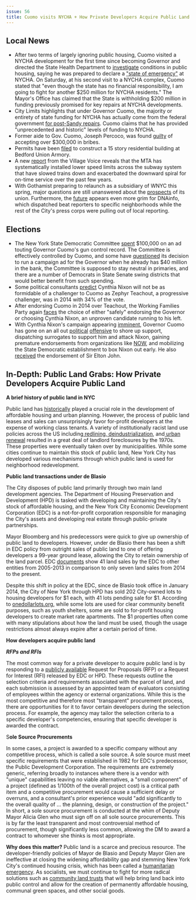 ```yaml
---
issue: 56
title: Cuomo visits NYCHA + How Private Developers Acquire Public Land
---
```

 
## Local News 
-   After two terms of largely ignoring public housing, Cuomo visited a NYCHA development for the first time since becoming Governor and directed the State Health Department to [investigate](http://amsterdamnews.com/news/2018/mar/15/cuomo-visits-nycha/) conditions in public housing, saying he was prepared to declare a ["state of emergency"](https://www.nytimes.com/2018/03/12/nyregion/cuomo-nycha-state-of-emergency.html) at NYCHA. On Saturday, at his second visit to a NYCHA complex, Cuomo stated that "even though the state has no financial responsibility, I am going to fight for another $250 million for NYCHA residents." The Mayor's Office has claimed that the State is withholding $200 million in funding previously promised for key repairs at NYCHA developments.
-   City Limits highlights that under Governor Cuomo, the majority or entirety of state funding for NYCHA has actually come from the federal government [for post-Sandy repairs](https://citylimits.org/2018/03/12/urbanerd-how-much-support-has-the-state-sent-nycha/). Cuomo claims that he has provided "unprecedented and historic" levels of funding to NYCHA.
-   Former aide to Gov. Cuomo, Joseph Percoco, was found [guilty](http://abc7ny.com/politics/former-cuomo-aide-found-guilty-on-3-counts-/3210430/) of accepting over $300,000 in bribes.
-   Permits have been [filed](https://ny.curbed.com/2018/3/14/17119110/crown-heights-bedford-union-armory-rental-construction) to construct a 15 story residential building at Bedford Union Armory.
-   A new [report](https://www.villagevoice.com/2018/03/13/the-trains-are-slower-because-they-slowed-the-trains-down/) from the Village Voice reveals that the MTA has systematically installed lower speed limits across the subway system that have slowed trains down and exacerbated the downward spiral for on-time service over the past few years.
-   With Gothamist preparing to relaunch as a subsidiary of WNYC this spring, major questions are still unanswered about the [prospects](https://cityandstateny.com/articles/policy/labor/gothamist-back-what-about-its-union.html) of its union. Furthermore, the [future](https://splinternews.com/how-the-old-bosses-won-at-the-new-gothamist-1823779372) appears even more grim for DNAinfo, which dispatched beat reporters to specific neighborhoods while the rest of the City's press corps were pulling out of local reporting.

## Elections
-   The New York State Democratic Committee [spent](https://www.politico.com/states/new-york/albany/story/2018/03/12/new-york-democrats-launch-gun-ad-campaign-featuring-cuomo-310558) $100,000 on an ad touting Governor Cuomo's gun control record. The Committee is effectively controlled by Cuomo, and some have [questioned](https://twitter.com/NomikiKonst/status/974287380600541184) its decision to run a campaign ad for the Governor when he already has $40 million in the bank, the Committee is supposed to stay neutral in primaries, and there are a number of Democrats in State Senate swing districts that would better benefit from such spending.
-   Some political consultants [predict](http://www.crainsnewyork.com/article/20180312/POLITICS/180319986?utm_campaign=socialflow&utm_source=twitter&utm_content=insider&utm_medium=social) Cynthia Nixon will not be as formidable of a challenger to Cuomo as Zephyr Teachout, a progressive challenger, was in 2014 with 34% of the vote.
-   After endorsing Cuomo in 2014 over Teachout, the Working Families Party again [faces](http://www.nydailynews.com/news/politics/nys-working-families-party-faces-tough-choice-governor-race-article-1.3868519) the choice of either "safely" endorsing the Governor or choosing Cynthia Nixon, an unproven candidate running to his left.
-   With Cynthia Nixon's campaign appearing [imminent](http://www.nystateofpolitics.com/2018/03/a-campaign-ad-shoot-for-cynthia/), Governor Cuomo has gone on an all out [political](https://www.thedailybeast.com/sex-and-the-city-star-cynthia-nixon-spooks-new-yorks-mr-big-gov-andrew-cuomo?ref=scroll)  [offensive](https://www.nytimes.com/2018/03/16/nyregion/cynthia-nixon-cuomo-governor.html) to shore up support, dispatching surrogates to support him and attack Nixon, gaining premature endorsements from organizations like [NOW](http://observer.com/2018/03/cuomo-major-womens-endorsement-possible-cynthia-nixon-challenge/), and mobilizing the State Democratic establishment to box Nixon out early. He also [received](http://www.nystateofpolitics.com/2018/03/elton-john-endorses-cuomo/) the endorsement of Sir Elton John.

## In-Depth: Public Land Grabs: How Private Developers Acquire Public Land

**A brief history of public land in NYC**

Public land has [historically](http://www.metropolitiques.eu/spip.php?page=print&id_article=1203) played a crucial role in the development of affordable housing and urban planning. However, the process of public land leases and sales can unsurprisingly favor for-profit developers at the expense of working class tenants. A variety of institutionally racist land use policies across the US including[  redlining](https://www.washingtonpost.com/news/wonk/wp/2015/05/28/evidence-that-banks-still-deny-black-borrowers-just-as-they-did-50-years-ago/?utm_term=.e2a8402b5f26),[  deindustrialization](https://www.jacobinmag.com/2018/01/new-york-gentrification-real-estate-deindustrialization), and[  urban renewal](https://www.fastcodesign.com/90155955/the-racist-roots-of-urban-renewal-and-how-it-made-cities-less-equal) resulted in a great deal of landlord foreclosures by the 1970s. These properties were eventually taken over by municipalities. While some cities continue to maintain this stock of public land, New York City has developed various mechanisms through which public land is used for neighborhood redevelopment.

**Public land transactions under de Blasio**

The City disposes of public land primarily through two main land development agencies. The Department of Housing Preservation and Development (HPD) is tasked with developing and maintaining the City's stock of affordable housing, and the New York City Economic Development Corporation (EDC) is a not-for-profit corporation responsible for managing the City's assets and developing real estate through public-private partnerships.

Mayor Bloomberg and his predecessors were quick to give up ownership of public land to developers. However, under de Blasio there has been a shift in EDC policy from outright sales of public land to one of offering developers a 99-year ground lease, allowing the City to retain ownership of the land parcel. EDC [documents](https://www.nycedc.com/about-nycedc/financial-public-documents) show 41 land sales by the EDC to other entities from 2005-2013 in comparison to only seven land sales from 2014 to the present.

Despite this shift in policy at the EDC, since de Blasio took office in January 2014, the City of New York through HPD has sold 202 City-owned lots to housing developers for $1 each, with 41 lots pending sale for $1. According to [onedollarlots.org](http://onedollarlots.org/), while some lots are used for clear community benefit purposes, such as youth shelters, some are sold to for-profit housing developers to create market rate apartments. The $1 properties often come with many stipulations about how the land must be used, though the usage restrictions almost always expire after a certain period of time.

**How developers acquire public land**

***RFPs and RFIs***

The most common way for a private developer to acquire public land is by responding to a [publicly available](http://www1.nyc.gov/site/oercommunity/development/how-to-acquire-public-property.page) Request for Proposals (RFP) or a Request for Interest (RFI) released by EDC or HPD. These requests outline the selection criteria and requirements associated with the parcel of land, and each submission is assessed by an appointed team of evaluators consisting of employees within the agency or external organizations. While this is the most competitive and therefore most "transparent" procurement process, there are opportunities for it to favor certain developers during the selection process. For example, the agency may tailor the selection criteria to a specific developer's competencies, ensuring that specific developer is awarded the contract.

S**ole Source Procurements**

In some cases, a project is awarded to a specific company without any competitive process, which is called a sole source. A sole source must meet specific requirements that were established in 1982 for EDC's predecessor, the Public Development Corporation. The requirements are extremely generic, referring broadly to instances where there is a vendor with "unique" capabilities leaving no viable alternatives, a "small component" of a project (defined as 1/100th of the overall project cost) is a critical path item and a competitive procurement would cause a sufficient delay or overruns, and a consultant's prior experience would "add significantly to the overall quality of ... the planning, design, or construction of the project." In short, a sole source procurement is conducted at the whim of Deputy Mayor Alicia Glen who must sign off on all sole source procurements. This is by far the least transparent and most controversial method of procurement, though significantly less common, allowing the DM to award a contract to whomever she thinks is most appropriate.

**Why does this matter?**
Public land is a scarce and precious resource. The developer-friendly policies of Mayor de Blasio and Deputy Mayor Glen are ineffective at closing the widening affordability gap and stemming New York City's continued housing crisis, which has been called a [humanitarian emergency](http://www.nybooks.com/articles/2017/08/17/tenants-under-siege-inside-new-york-city-housing-crisis/). As socialists, we must continue to fight for more radical solutions such as [community land trusts](https://community-wealth.org/strategies/panel/clts/index.html) that will help bring land back into public control and allow for the creation of permanently affordable housing, communal green spaces, and other social goods.
